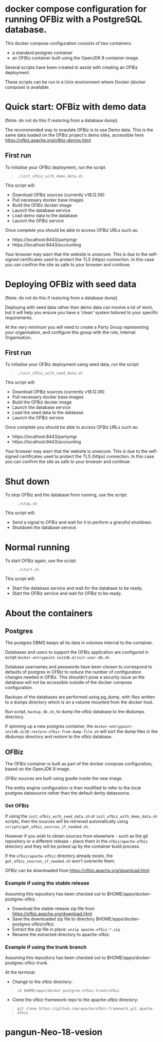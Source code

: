 # docker compose configuration for running OFBiz with a PostgreSQL database.

This docker compose configuration consists of two containers:

- a standard postgres container
- an OFBiz container built using the OpenJDK 8 container image.

Several scripts have been created to assist with creating an OFBiz deployment.

These scripts can be run in a Unix environment where Docker (docker compose) is available.

# Quick start: OFBiz with demo data

[Note: do not do this if restoring from a database dump]

The recommended way to evaulate OFBiz is to use Demo data. This is the same data loaded on the OFBiz project's demo sites, accessible here https://ofbiz.apache.org/ofbiz-demos.html

## First run

To initialise your OFBIz deployment, run the script:
>`./init_ofbiz_with_demo_data.sh`

This script will:
* Download OFBiz sources (currently v18.12.06)
* Pull necessary docker base images
* Build the OFBiz docker image
* Launch the database service
* Load demo data to the database
* Launch the OFBiz service

Once complete you should be able to access OFBiz URLs such as:
- https://localhost:8443/partymgr
- https://localhost:8443/accounting

Your browser may warn that the website is unsecure. This is due to the self-signed certificates used to protect the TLS (https) connection. In this case you can confirm the site as safe to your browser and continue.


# Deploying OFBiz with seed data

[Note: do not do this if restoring from a database dump]

Deploying with seed data rather than demo data can involve a lot of work, but it will help you ensure you have a 'clean' system tailored to your specific requirements.

At the very minimum you will need to create a Party Group representing your organisation, and configure this group with the role, Internal Organisation.

## First run

To initialise your OFBIz deployment using seed data, run the script:
>`./init_ofbiz_with_seed_data.sh`

This script will:
* Download OFBiz sources (currently v18.12.06)
* Pull necessary docker base images
* Build the OFBiz docker image
* Launch the database service
* Load the seed data to the database
* Launch the OFBiz service

Once complete you should be able to access OFBiz URLs such as:
- https://localhost:8443/partymgr
- https://localhost:8443/accounting

Your browser may warn that the website is unsecure. This is due to the self-signed certificates used to protect the TLS (https) connection. In this case you can confirm the site as safe to your browser and continue.

# Shut down

To stop OFBiz and the database from running, use the script:
>`./stop.sh`

This script will:
* Send a signal to OFBiz and wait for it to perform a graceful shutdown.
* Shutdown the database service.

# Normal running

To start OFBiz again, use the script:
>`./start.sh`

This script will:
* Start the database service and wait for the database to be ready.
* Start the OFBiz service and wait for OFBiz to be ready.

# About the containers

## Postgres

The postgres DBMS keeps all its data in volumes internal to the container.

Databases and users to support the OFBiz application are configured in script `docker-entrypoint-initdb.d/init-user-db.sh.`

Database usernames and passwords have been chosen to correspond to defaults
of postgres in OFBiz to reduce the number of configuration changes needed in
OFBiz. This shouldn't pose a security issue as the database will not be
accessible outside of the docker compose configuration.

Backups of the databases are performed using pg_dump, with files written to
a dumps directory which is on a volume mounted from the docker host.

Run script, `backup_db.sh`, to dump the ofbiz database to the dbdumps directory.

If spinning up a new postgres container, the `docker-entrypoint-initdb.d/20-restore-ofbiz-from-dump-file.sh`
will sort the dump files in the dbdumps directory and restore to the ofbiz database.

## OFBiz

The OFBiz container is built as part of the docker compose configuration, based on the OpenJDK 8 image.

OFBiz sources are built using gradle inside the new image.

The entity engine configuration is then modified to refer to the
local postgres datasource rather than the default derby datasource.

### Get OFBiz

If using the `init_ofbiz_with_seed_data.sh` or `init_ofbiz_with_demo_data.sh` scripts, then the sources will be retrieved automatically using
`scripts/get_ofbiz_sources_if_needed.sh`.

However if you wish to obtain sources from elsewhere - such as the git repository or a different release - place them in the `ofbiz/apache-ofbiz`
directory and they will be picked up by the container build process.

If the `ofbiz/apache-ofbiz` directory already exists, the `get_ofbiz_sources_if_needed.sh` won't overwrite them. 

OFBiz can be downloaded from https://ofbiz.apache.org/download.html

### Example if using the stable release

Assuming this repository has been checked out to $HOME/apps/docker-postgres-ofbiz.

- Download the stable release zip file from https://ofbiz.apache.org/download.html
- Save the downloaded zip file to directory $HOME/apps/docker-postgres-ofbiz/ofbiz.
- Extract the zip file in place: `unzip apache-ofbiz-*.zip`
- Rename the extracted directory to apache-ofbiz.

### Example if using the trunk branch

Assuming this repository has been checked out to $HOME/apps/docker-postgres-ofbiz-trunk.

At the terminal:

- Change to the ofbiz directory: 
> `cd $HOME/apps/docker-postgres-ofbiz-trunk/ofbiz`
- Clone the ofbiz-framework repo to the apache-ofbiz directory:
> `git clone https://github.com/apache/ofbiz-framework.git apache-ofbiz`
# pangun-Neo-18-vesion
